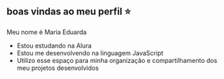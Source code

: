 ## boas vindas ao meu perfil ⭐

Meu nome é Maria Eduarda

- Estou estudando na Alura
- Estou me desenvolvendo na linguagem JavaScript
- Utilizo esse espaço para minha organização e compartilhamento dos meu projetos desenvolvidos
